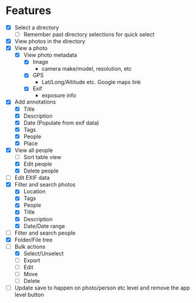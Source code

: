 # Features
- [x] Select a directory
  - [ ] Remember past directory selections for quick select
- [x] View photos in the directory
- [x] View a photo
  - [x] View photo metadata
    - [x] Image
      - camera make/model, resolution, etc
    - [x] GPS
      - Lat/Long/Altitude etc. Google maps link
    - [x] Exif
      - exposure info
- [x] Add annotations
  - [x] Title
  - [x] Description
  - [x] Date (Populate from exif data)
  - [x] Tags
  - [x] People
  - [x] Place
- [x] View all people
  - [ ] Sort table view
  - [x] Edit people
  - [x] Delete people
- [ ] Edit EXIF data
- [x] Filter and search photos
  - [x] Location
  - [x] Tags
  - [x] People
  - [x] Title
  - [x] Description
  - [x] Date/Date range
- [ ] Filter and search people
- [x] Folder/File tree
- [ ] Bulk actions
  - [x] Select/Unselect
  - [ ] Export
  - [ ] Edit
  - [ ] Move
  - [ ] Delete
- [ ] Update save to happen on photo/person etc level and remove the app level button
